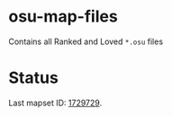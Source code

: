 # osu-map-files

Contains all Ranked and Loved `*.osu` files

# Status

Last mapset ID: [1729729](https://osu.ppy.sh/beatmapsets/1729729#fruits/3535052).
